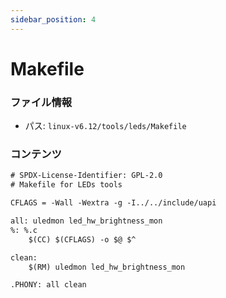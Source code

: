 ```yaml
---
sidebar_position: 4
---
```

# Makefile

### ファイル情報

- パス: `linux-v6.12/tools/leds/Makefile`

### コンテンツ

```txt
# SPDX-License-Identifier: GPL-2.0
# Makefile for LEDs tools

CFLAGS = -Wall -Wextra -g -I../../include/uapi

all: uledmon led_hw_brightness_mon
%: %.c
	$(CC) $(CFLAGS) -o $@ $^

clean:
	$(RM) uledmon led_hw_brightness_mon

.PHONY: all clean

```
